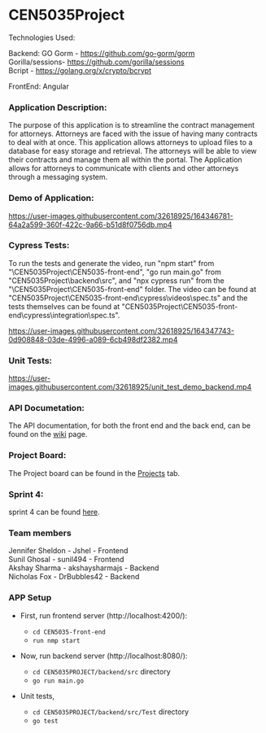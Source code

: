 # CEN5035Project

Technologies Used:

Backend: GO
    Gorm - https://github.com/go-gorm/gorm   
    Gorilla/sessions- https://github.com/gorilla/sessions   
    Bcript - https://golang.org/x/crypto/bcrypt   

FrontEnd: Angular

### Application Description:
The purpose of this application is to streamline the contract management for attorneys. Attorneys are faced with the issue of having many contracts to deal with at once. This application allows attorneys to upload files to a database for easy storage and retrieval. The attorneys will be able to view their contracts and manage them all within the portal. The Application allows for attorneys to communicate with clients and other attorneys through a messaging system.

### Demo of Application:


https://user-images.githubusercontent.com/32618925/164346781-64a2a599-360f-422c-9a66-b51d8f0756db.mp4


### Cypress Tests:

To run the tests and generate the video, run "npm start" from "\CEN5035Project\CEN5035-front-end", "go run main.go" from "CEN5035Project\backend\src", and "npx cypress run" from the "\CEN5035Project\CEN5035-front-end" folder. The video can be found at "CEN5035Project\CEN5035-front-end\cypress\videos\spec.ts" and the tests themselves can be found at "CEN5035Project\CEN5035-front-end\cypress\integration\spec.ts".


https://user-images.githubusercontent.com/32618925/164347743-0d908848-03de-4996-a089-6cb498df2382.mp4


### Unit Tests:
https://user-images.githubusercontent.com/32618925/unit_test_demo_backend.mp4

### API Documetation:
The API documentation, for both the front end and the back end, can be found on the [wiki](https://github.com/Jshel/CEN5035Project/wiki) page.

### Project Board:
The Project board can be found in the [Projects](https://github.com/Jshel/CEN5035Project/projects/1) tab.

### Sprint 4:
sprint 4 can be found [here](https://github.com/Jshel/CEN5035Project/blob/main/Sprint4.md).

### Team members
Jennifer Sheldon - Jshel - Frontend   
Sunil Ghosal - sunil494 - Frontend   
Akshay Sharma - akshaysharmajs - Backend   
Nicholas Fox - DrBubbles42 - Backend 

### APP Setup

- First, run frontend server (http://localhost:4200/):
    - `cd CEN5035-front-end`
    - `run nmp start`

- Now, run backend server (http://localhost:8080/):

    - `cd CEN5035PROJECT/backend/src` directory
    - `go run main.go`
- Unit tests, 
    - `cd CEN5035PROJECT/backend/src/Test` directory
    - `go test`


